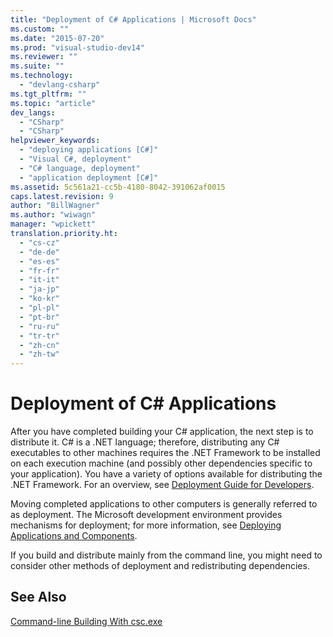 ```yaml
---
title: "Deployment of C# Applications | Microsoft Docs"
ms.custom: ""
ms.date: "2015-07-20"
ms.prod: "visual-studio-dev14"
ms.reviewer: ""
ms.suite: ""
ms.technology: 
  - "devlang-csharp"
ms.tgt_pltfrm: ""
ms.topic: "article"
dev_langs: 
  - "CSharp"
  - "CSharp"
helpviewer_keywords: 
  - "deploying applications [C#]"
  - "Visual C#, deployment"
  - "C# language, deployment"
  - "application deployment [C#]"
ms.assetid: 5c561a21-cc5b-4180-8042-391062af0015
caps.latest.revision: 9
author: "BillWagner"
ms.author: "wiwagn"
manager: "wpickett"
translation.priority.ht: 
  - "cs-cz"
  - "de-de"
  - "es-es"
  - "fr-fr"
  - "it-it"
  - "ja-jp"
  - "ko-kr"
  - "pl-pl"
  - "pt-br"
  - "ru-ru"
  - "tr-tr"
  - "zh-cn"
  - "zh-tw"
---
```

# Deployment of C# Applications
After you have completed building your C# application, the next step is to distribute it. C# is a .NET language; therefore, distributing any C# executables to other machines requires the .NET Framework to be installed on each execution machine (and possibly other dependencies specific to your application). You have a variety of options available for distributing the .NET Framework. For an overview, see [Deployment Guide for Developers](../Topic/.NET%20Framework%20Deployment%20Guide%20for%20Developers.md).  
  
 Moving completed applications to other computers is generally referred to as deployment. The Microsoft development environment provides mechanisms for deployment; for more information, see [Deploying Applications and Components](/visualstudio/deployment/deploying-applications-services-and-components).  
  
 If you build and distribute mainly from the command line, you might need to consider other methods of deployment and redistributing dependencies.  
  
## See Also  
 [Command-line Building With csc.exe](../../../csharp/language-reference/compiler-options/command-line-building-with-csc-exe.md)